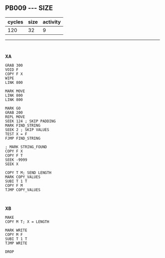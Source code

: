 ## PB009 --- SIZE

| cycles | size | activity |
| ------ | ---- | -------- |
| 120 | 32 | 9 |
<hr>
<br>

**XA**

```
GRAB 300
VOID F
COPY F X
WIPE
LINK 800

MARK MOVE
LINK 800
LINK 800

MARK GO
GRAB 200
REPL MOVE
SEEK 124 ; SKIP PADDING
MARK FIND_STRING
SEEK 2 ; SKIP VALUES
TEST X = F
FJMP FIND_STRING

; MARK STRING_FOUND
COPY F X
COPY F T
SEEK -9999
SEEK X

COPY T M; SEND LENGTH
MARK COPY_VALUES
SUBI T 1 T
COPY F M
TJMP COPY_VALUES
```

<br>

**XB**

```
MAKE
COPY M T; X = LENGTH

MARK WRITE
COPY M F
SUBI T 1 T
TJMP WRITE

DROP
```
